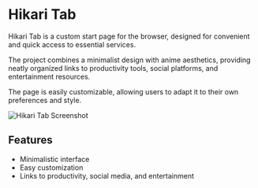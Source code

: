 # Hikari Tab

Hikari Tab is a custom start page for the browser, designed for convenient and quick access to essential services.

The project combines a minimalist design with anime aesthetics, providing neatly organized links to productivity tools, social platforms, and entertainment resources.

The page is easily customizable, allowing users to adapt it to their own preferences and style.

![Hikari Tab Screenshot](https://your-image-link.com)

## Features
- Minimalistic interface
- Easy customization
- Links to productivity, social media, and entertainment
